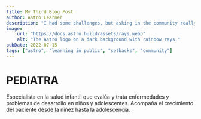 ```yaml
---
title: My Third Blog Post
author: Astro Learner
description: "I had some challenges, but asking in the community really helped!"
image:
    url: "https://docs.astro.build/assets/rays.webp"
    alt: "The Astro logo on a dark background with rainbow rays."
pubDate: 2022-07-15
tags: ["astro", "learning in public", "setbacks", "community"]
---
```

# PEDIATRA

Especialista en la salud infantil que evalúa y trata enfermedades y problemas de desarrollo en niños y adolescentes. Acompaña el crecimiento del paciente desde la niñez hasta la adolescencia.